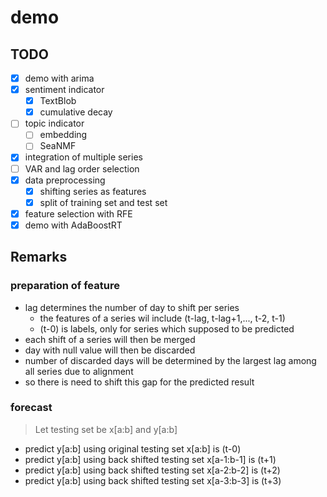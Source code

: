 # demo

## TODO

- [x] demo with arima
- [x] sentiment indicator
  - [x] TextBlob
  - [x] cumulative decay
- [ ] topic indicator
  - [ ] embedding
  - [ ] SeaNMF
- [x] integration of multiple series
- [ ] VAR and lag order selection
- [x] data preprocessing
  - [x] shifting series as features
  - [x] split of training set and test set
- [x] feature selection with RFE
- [x] demo with AdaBoostRT

## Remarks

### preparation of feature

- lag determines the number of day to shift per series
  - the features of a series wil include (t-lag, t-lag+1,..., t-2, t-1)
  - (t-0) is labels, only for series which supposed to be predicted
- each shift of a series will then be merged
- day with null value will then be discarded
- number of discarded days will be determined by the largest lag among all series due to alignment
- so there is need to shift this gap for the predicted result

### forecast

> Let testing set be x[a:b] and y[a:b]

- predict y[a:b] using original testing set x[a:b] is (t-0)
- predict y[a:b] using back shifted testing set x[a-1:b-1] is (t+1)
- predict y[a:b] using back shifted testing set x[a-2:b-2] is (t+2)
- predict y[a:b] using back shifted testing set x[a-3:b-3] is (t+3)

